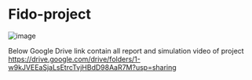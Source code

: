 # Fido-project
![image](https://github.com/vikram200121063/Fido-project/assets/92369802/2685b05b-8066-4b3f-a171-f08b5d55bf3a)

Below Google Drive link contain all report and simulation video of project
https://drive.google.com/drive/folders/1-w9kJVEEaSjaLsEtrcTvjHBdD98AaR7M?usp=sharing
